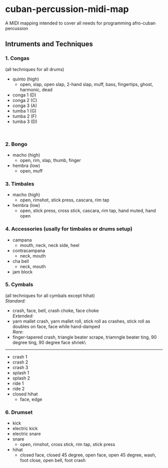 # cuban-percussion-midi-map
A MIDI mapping intended to cover all needs for programming afro-cuban percussion

## Intruments and Techniques

### 1. Congas 
(all techniques for all drums)
- quinto (high)
  - open, slap, open slap, 2-hand slap, muff, bass, fingertips, ghost, harmonic, dead
- conga 1 (D)
- conga 2 (C)
- conga 3 (A)
- tumba 1 (G)
- tumba 2 (F)
- tumba 3 (D)
  
 <br>
 
### 2. Bongo
- macho (high)
  - open, rim, slap, thumb, finger
- hembra (low)
  - open, muff

### 3. Timbales
- macho (high)
  - open, rimshot, stick press, cascara, rim tap
- hembra (low)
  - open, stick press, cross stick, cascara, rim tap, hand muted, hand open
### 4. Accessories (usally for timbales or drums setup)
- campana
  - mouth, neck, neck side, heel
- contracampana
  - neck, mouth
- cha bell
  - neck, mouth
- jam block
### 5. Cymbals 
(all techniques for all cymbals except hihat)\
_Standard:_
- crash, face, bell, crash choke, face choke\
_Extended:_
- yarn mallet crash, yarn mallet roll, stick roll as crashes, stick roll as doubles on face, face while hand-damped\
_Rare:_
- finger-tapered crash, triangle beater scrape, triamngle beater ting, 90 degree ting, 90 degree face shriek\
***
- crash 1
- crash 2
- crash 3
- splash 1
- splash 2
- ride 1
- ride 2
- closed hihat
  - face, edge
### 6. Drumset
- kick
- electric kick
- electric snare
- snare
  - open, rimshot, cross stick, rim tap, stick press
- hihat
  - closed face, closed 45 degree, open face, open 45 degree, wash, foot close, open bell, foot crash
